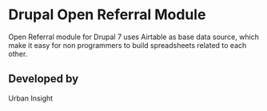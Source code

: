 Drupal Open Referral Module
===========================

Open Referral module for Drupal 7 uses Airtable as base data source, which make it easy for non programmers to build spreadsheets related to each other.

## Developed by
Urban Insight
